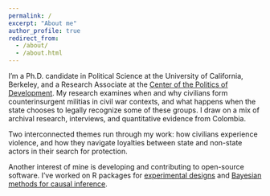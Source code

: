 ```yaml
---
permalink: /
excerpt: "About me"
author_profile: true
redirect_from: 
  - /about/
  - /about.html
---
```


I’m a Ph.D. candidate in Political Science at the University of California, Berkeley, and a Research Associate at the  [Center of the Politics of Development](https://cpd.berkeley.edu/). My research examines when and why civilians form counterinsurgent militias in civil war contexts, and what happens when the state chooses to legally recognize some of these groups. I draw on a mix of archival research, interviews, and quantitative evidence from Colombia.

Two interconnected themes run through my work: how civilians experience violence, and how they navigate loyalties between state and non-state actors in their search for protection.

Another interest of mine is developing and contributing to open-source software. I’ve worked on R packages for [experimental designs](https://declaredesign.org/library/) and [Bayesian methods for causal inference](https://github.com/macartan/CausalQueries). 



